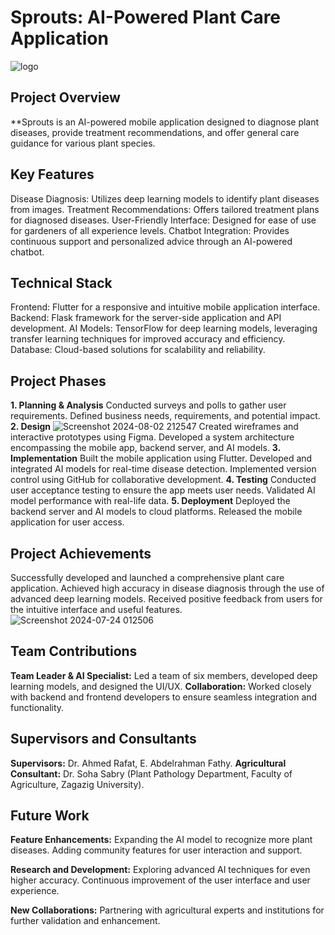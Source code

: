 # Sprouts: AI-Powered Plant Care Application
![logo](https://github.com/user-attachments/assets/5dca1f34-154f-4a52-9ae7-c9381957dc20)

## Project Overview
**Sprouts is an AI-powered mobile application designed to diagnose plant diseases, provide treatment recommendations, and offer general care guidance for various plant species.

## Key Features
Disease Diagnosis: Utilizes deep learning models to identify plant diseases from images.
Treatment Recommendations: Offers tailored treatment plans for diagnosed diseases.
User-Friendly Interface: Designed for ease of use for gardeners of all experience levels.
Chatbot Integration: Provides continuous support and personalized advice through an AI-powered chatbot.

## Technical Stack
Frontend: Flutter for a responsive and intuitive mobile application interface.
Backend: Flask framework for the server-side application and API development.
AI Models: TensorFlow for deep learning models, leveraging transfer learning techniques for improved accuracy and efficiency.
Database: Cloud-based solutions for scalability and reliability.

## Project Phases
**1. Planning & Analysis**
Conducted surveys and polls to gather user requirements.
Defined business needs, requirements, and potential impact.
**2. Design**
![Screenshot 2024-08-02 212547](https://github.com/user-attachments/assets/2f6f4755-240e-42a0-8235-37cbaf38a4a2)
Created wireframes and interactive prototypes using Figma.
Developed a system architecture encompassing the mobile app, backend server, and AI models.
**3. Implementation**
Built the mobile application using Flutter.
Developed and integrated AI models for real-time disease detection.
Implemented version control using GitHub for collaborative development.
**4. Testing**
Conducted user acceptance testing to ensure the app meets user needs.
Validated AI model performance with real-life data.
**5. Deployment**
Deployed the backend server and AI models to cloud platforms.
Released the mobile application for user access.

## Project Achievements
Successfully developed and launched a comprehensive plant care application.
Achieved high accuracy in disease diagnosis through the use of advanced deep learning models.
Received positive feedback from users for the intuitive interface and useful features.
![Screenshot 2024-07-24 012506](https://github.com/user-attachments/assets/232ac447-d058-4ee3-8313-c171d52bb607)

## Team Contributions
**Team Leader & AI Specialist:** Led a team of six members, developed deep learning models, and designed the UI/UX.
**Collaboration:** Worked closely with backend and frontend developers to ensure seamless integration and functionality.

## Supervisors and Consultants
**Supervisors:** Dr. Ahmed Rafat, E. Abdelrahman Fathy.
**Agricultural Consultant:** Dr. Soha Sabry (Plant Pathology Department, Faculty of Agriculture, Zagazig University).


## Future Work
​**Feature Enhancements:​**
Expanding the AI model to recognize more plant diseases.​
Adding community features for user interaction and support.​

**Research and Development:​**
Exploring advanced AI techniques for even higher accuracy.​
Continuous improvement of the user interface and user experience.​

**New Collaborations:​**
Partnering with agricultural experts and institutions for further validation and enhancement.​

​

​
